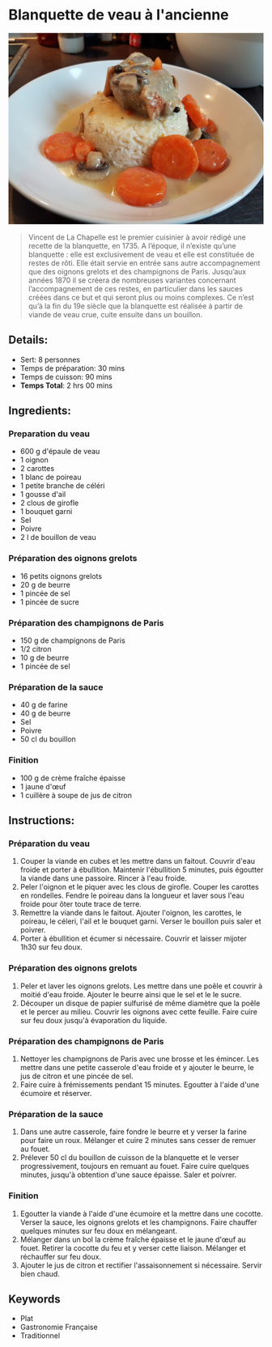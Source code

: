 # Blanquette de veau à l'ancienne

![Blanquette de veau à l'ancienne](https://github.com/anamorph/recettes/blob/main/photos/fr-plat-blanquette_de_veau_a_l_ancienne-01.jpg?raw=true)

> Vincent de La Chapelle est le premier cuisinier à avoir rédigé une recette de la blanquette, en 1735. A l’époque, il n’existe qu’une blanquette : elle est exclusivement de veau et elle est constituée de restes de rôti. Elle était servie en entrée sans autre accompagnement que des oignons grelots et des champignons de Paris. Jusqu’aux années 1870 il se créera de nombreuses variantes concernant l’accompagnement de ces restes, en particulier dans les sauces créées dans ce but et qui seront plus ou moins complexes. Ce n’est qu’à la fin du 19e siècle que la blanquette est réalisée à partir de viande de veau crue, cuite ensuite dans un bouillon.

## Details:
* Sert: 8 personnes
* Temps de préparation: 30 mins
* Temps de cuisson: 90 mins
* **Temps Total**: 2 hrs 00 mins

## Ingredients:
### Preparation du veau
* 600 g d'épaule de veau
* 1 oignon
* 2 carottes
* 1 blanc de poireau
* 1 petite branche de céléri
* 1 gousse d'ail
* 2 clous de girofle
* 1 bouquet garni
* Sel
* Poivre
* 2 l de bouillon de veau

### Préparation des oignons grelots
* 16 petits oignons grelots
* 20 g de beurre
* 1 pincée de sel
* 1 pincée de sucre

### Préparation des champignons de Paris
* 150 g de champignons de Paris
* 1/2 citron
* 10 g de beurre
* 1 pincée de sel

### Préparation de la sauce
* 40 g de farine
* 40 g de beurre
* Sel
* Poivre
* 50 cl du bouillon

### Finition
* 100 g de crème fraîche épaisse
* 1 jaune d'œuf
* 1 cuillère à soupe de jus de citron

## Instructions:
### Préparation du veau
 1. Couper la viande en cubes et les mettre dans un faitout. Couvrir d'eau froide et porter à ébullition. Maintenir l'ébullition 5 minutes, puis égoutter la viande dans une passoire. Rincer à l'eau froide.
 1. Peler l'oignon et le piquer avec les clous de girofle. Couper les carottes en rondelles. Fendre le poireau dans la longueur et laver sous l'eau froide pour ôter toute trace de terre.
 1. Remettre la viande dans le faitout. Ajouter l'oignon, les carottes, le poireau, le céleri, l'ail et le bouquet garni. Verser le bouillon puis saler et poivrer.
 1. Porter à ébullition et écumer si nécessaire. Couvrir et laisser mijoter 1h30 sur feu doux.

### Préparation des oignons grelots
 1. Peler et laver les oignons grelots. Les mettre dans une poêle et couvrir à moitié d'eau froide. Ajouter le beurre ainsi que le sel et le le sucre.
 1. Découper un disque de papier sulfurisé de même diamètre que la poêle et le percer au milieu. Couvrir les oignons avec cette feuille. Faire cuire sur feu doux jusqu'à évaporation du liquide.

### Préparation des champignons de Paris
 1. Nettoyer les champignons de Paris avec une brosse et les émincer. Les mettre dans une petite casserole d'eau froide et y ajouter le beurre, le jus de citron et une pincée de sel.
 1. Faire cuire à frémissements pendant 15 minutes. Egoutter à l'aide d'une écumoire et réserver.

### Préparation de la sauce
 1. Dans une autre casserole, faire fondre le beurre et y verser la farine pour faire un roux. Mélanger et cuire 2 minutes sans cesser de remuer au fouet.
 1. Prélever 50 cl du bouillon de cuisson de la blanquette et le verser progressivement, toujours en remuant au fouet. Faire cuire quelques minutes, jusqu'à obtention d'une sauce épaisse. Saler et poivrer.

### Finition

 1. Egoutter la viande à l'aide d'une écumoire et la mettre dans une cocotte. Verser la sauce, les oignons grelots et les champignons. Faire chauffer quelques minutes sur feu doux en mélangeant.
 1. Mélanger dans un bol la crème fraîche épaisse et le jaune d'œuf au fouet. Retirer la cocotte du feu et y verser cette liaison. Mélanger et réchauffer sur feu doux.
 1. Ajouter le jus de citron et rectifier l'assaisonnement si nécessaire. Servir bien chaud.

## Keywords
* Plat
* Gastronomie Française
* Traditionnel